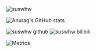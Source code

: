 ![suswhw](https://moe-counter-vercel-suswhw.vercel.app/get/@suswhw?theme=rule34)

![Anurag's GitHub stats](https://github-readme-stats-suswhw.vercel.app/api?username=SuSWhW&show_icons=true)

![suswhw github](https://stats.justsong.cn/api/github?username=SuSWhW)
![suswhw bilibili](https://stats.justsong.cn/api/bilibili/?id=487189150)

![Metrics](https://metrics.lecoq.io/SuSWhW?template=classic&isocalendar=1&languages=1&lines=1&stars=1&gists=1&base=header%2C%20activity%2C%20community%2C%20repositories%2C%20metadata&base.indepth=false&base.hireable=false&base.skip=false&isocalendar=false&isocalendar.duration=full-year&languages=false&languages.limit=8&languages.threshold=0%25&languages.other=true&languages.colors=github&languages.sections=most-used&languages.indepth=false&languages.analysis.timeout=15&languages.analysis.timeout.repositories=7.5&languages.categories=markup%2C%20programming&languages.recent.categories=markup%2C%20programming&languages.recent.load=300&languages.recent.days=14&lines=false&lines.sections=base&lines.repositories.limit=4&lines.history.limit=1&stars=false&stars.limit=4&gists=false&config.timezone=Asia%2FShanghai)
